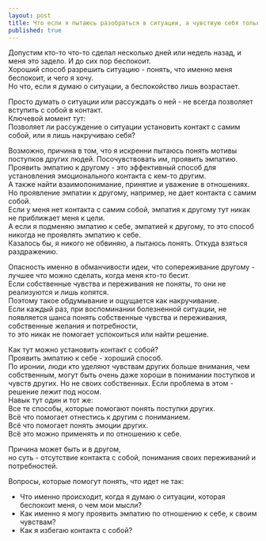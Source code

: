 ```yaml
---
layout: post
title: Что если я пытаюсь разобраться в ситуации, а чувствую себя только хуже?
published: true
---
```

Допустим кто-то что-то сделал несколько дней или недель назад, и меня это задело. И до сих пор беспокоит.\
Хороший способ разрешить ситуацию - понять, что именно меня беспокоит, и чего я хочу.\
Но что, если я думаю о ситуации, а беспокойство лишь возрастает.

Просто думать о ситуации или рассуждать о ней - не всегда позволяет вступить с собой в контакт.\
Ключевой момент тут:\
Позволяет ли рассуждение о ситуации установить контакт с самим собой, или я лишь накручиваю себя?

Возможно, причина в том, что я искренни пытаюсь понять мотивы поступков других людей. Посочувствовать им, проявить эмпатию.\
Проявить эмпатию к другому - это эффективный способ для установления эмоционального контакта с кем-то другим.\
А также найти взаимопонимание, принятие и уважение в отношениях.\
Но проявление эмпатии к другому, например, не дает контакта с самим собой.\
Если у меня нет контакта с самим собой, эмпатия к другому тут никак не приближает меня к цели.\
А если я подменяю эмпатию к себе, эмпатией к другому, то это способ никогда не проявлять эмпатию к себе.\
Казалось бы, я никого не обвиняю, а пытаюсь понять. Откуда взяться раздражению.

Опасность именно в обманчивости идеи, что сопереживание другому - лучшее что можно сделать, когда меня кто-то бесит.\
Если собственные чувства и переживания не поняты, то они не реализуются и лишь копятся.\
Поэтому такое обдумывание и ощущается как накручивание.\
Если каждый раз, при воспоминании болезненной ситуации, не появляется шанса понять собственные чувства и переживания, собственные желания и потребности,\
то это никак не помогает успокоиться или найти решение.

Как тут можно установить контакт с собой?\
Проявить эмпатию к себе - хороший способ.\
По иронии, люди кто уделяют чувствам других больше внимания, чем собственным, могут быть очень даже хороши в понимании поступков и чувств других. Но не своих собственных.
Если проблема в этом - решение лежит под носом.\
Навык тут один и тот же:\
Все те способы, которые помогают понять поступки других.\
Всё что помогает отнестись к другим с пониманием.\
Всё что помогает понять эмоции других.\
Всё это можно применять и по отношению к себе.

Причина может быть и в другом,\
но суть - отсутствие контакта с собой, понимания своих переживаний и потребностей.

Вопросы, которые помогут понять, что идет не так:
* Что именно происходит, когда я думаю о ситуации, которая беспокоит меня, о чем мои мысли?
* Как именно я могу проявить эмпатию по отношению к себе, к своим чувствам?
* Как я избегаю контакта с собой?
